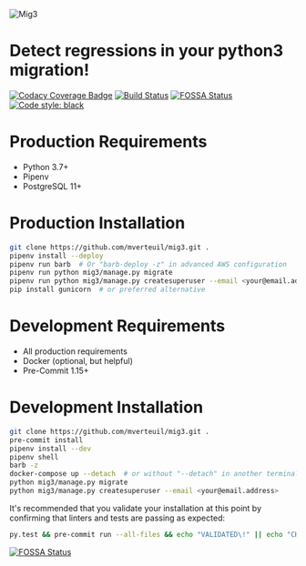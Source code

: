 ![Mig3](https://repository-images.githubusercontent.com/183804036/f4e59c00-69bb-11e9-96c5-6188c6a6f664)

# Detect regressions in your python3 migration!

[![Codacy Coverage Badge](https://api.codacy.com/project/badge/Coverage/79079a3fa54e49d4b6cfee5f3451737e)](https://www.codacy.com/app/mverteuil/mig3?utm_source=github.com&utm_medium=referral&utm_content=mverteuil/mig3&utm_campaign=Badge_Coverage)
[![Build Status](https://travis-ci.com/mverteuil/mig3.svg?branch=master)](https://travis-ci.com/mverteuil/mig3)
[![FOSSA Status](https://app.fossa.com/api/projects/git%2Bgithub.com%2Fmverteuil%2Fmig3.svg?type=shield)](https://app.fossa.com/projects/git%2Bgithub.com%2Fmverteuil%2Fmig3?ref=badge_shield)
[![Code style: black](https://img.shields.io/badge/code%20style-black-000000.svg)](https://github.com/python/black)

# Production Requirements

-   Python 3.7+
-   Pipenv
-   PostgreSQL 11+

# Production Installation

```zsh
git clone https://github.com/mverteuil/mig3.git .
pipenv install --deploy
pipenv run barb  # Or "barb-deploy -z" in advanced AWS configuration
pipenv run python mig3/manage.py migrate
pipenv run python mig3/manage.py createsuperuser --email <your@email.address>
pip install gunicorn  # or preferred alternative
```

# Development Requirements

-   All production requirements
-   Docker (optional, but helpful)
-   Pre-Commit 1.15+

# Development Installation

```zsh
git clone https://github.com/mverteuil/mig3.git .
pre-commit install
pipenv install --dev
pipenv shell
barb -z
docker-compose up --detach  # or without "--detach" in another terminal session
python mig3/manage.py migrate
python mig3/manage.py createsuperuser --email <your@email.address>
```

It's recommended that you validate your installation at this point by confirming that linters and tests are passing as expected:

```zsh
py.test && pre-commit run --all-files && echo "VALIDATED\!" || echo "CHECK YOUR INSTALLATION"
```

[![FOSSA Status](https://app.fossa.com/api/projects/git%2Bgithub.com%2Fmverteuil%2Fmig3.svg?type=large)](https://app.fossa.com/projects/git%2Bgithub.com%2Fmverteuil%2Fmig3?ref=badge_large)
